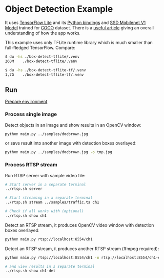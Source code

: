 # Object Detection Example

It uses [TensorFlow Lite](https://www.tensorflow.org/lite) and its [Python bindings](https://www.tensorflow.org/lite/guide/python) and [SSD Mobilenet V1 Model](https://iq.opengenus.org/ssd-mobilenet-v1-architecture/) trained for [COCO](https://cocodataset.org/#home) dataset. There is a [useful article](https://towardsdatascience.com/using-tensorflow-lite-for-object-detection-2a0283f94aed) giving an overall understanding of how the app works.

This example uses only TFLite runtime library which is much smaller than full-fledged TensorFlow. Compare:

```bash
$ du -hs ./box-detect-tflite/.venv
260M	./box-detect-tflite/.venv

$ du -hs ./box-detect-tflite-tf/.venv
1,7G	./box-detect-tflite-tf/.venv
```

## Run

[Prepare environment](../README.md#prepare-python-3-8)

### Process single image

Detect objects in an image and show results in an OpenCV window:

```bash
python main.py ../samples/docbrown.jpg
```

or save result into another image with detection boxes overlayed:

```bash
python main.py ../samples/docbrown.jpg -o tmp.jpg
```

### Process RTSP stream

Run RTSP server with sample video file:

```bash
# Start server in a separate terminal
../rtsp.sh server

# Start streaming in a separate terminal
../rtsp.sh stream ../samples/traffic.ts ch1

# Check if all works with (optional)
../rtsp.sh show ch1
```

Detect an RTSP stream, it produces OpenCV video window with detection boxes overlayed:

```bash
python main.py rtsp://localhost:8554/ch1
```

Detect an RTSP stream, it produces another RTSP stream (ffmpeg required):

```bash
python main.py rtsp://localhost:8554/ch1 -o rtsp://localhost:8554/ch1-det

# and view results in a separate terminal
../rtsp.sh show ch1-det
```
